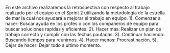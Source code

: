 En este archivo realizaremos la retrospectiva con respecto al trabajo realizado por el equipo en el Sprint 2 utilizando la metodologia de la estrella de mar la cual nos ayudará a mejorar el trabajo en equipo. 
1). Comenzar a hacer: Buscar ayuda en los profes o con los compañeros de equipo para buscar soluciones rapidas y eficientes.
2). Hacer mas: Realizar un plan de trabajo correcto y cumplir con las fechas pautadas.
3). Continuar haciendo: Buscando tiempos para reunirnos.
4). Hacer menos: Procrastinación.
5). Dejar de hacer: Dejar todo a ultimo momento.
